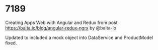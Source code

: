 # 7189
Creating Apps Web with Angular and Redux
from post https://balta.io/blog/angular-redux-ngrx
by @balta-io

Updated to included a mock object into DataService and ProductModel fixed.


